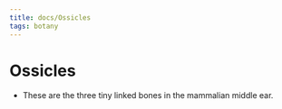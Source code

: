 ```yaml
---
title: docs/Ossicles
tags: botany
---
```


# Ossicles
- These are the three tiny linked bones in the mammalian middle ear.
